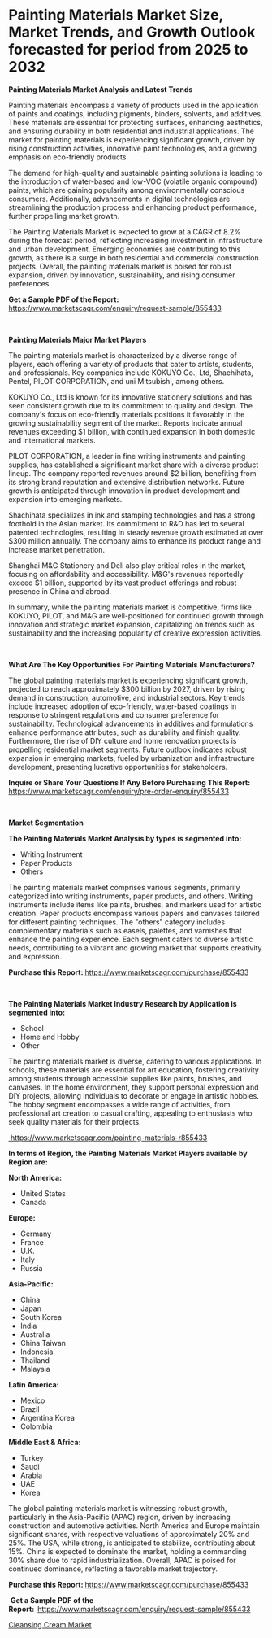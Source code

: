 <p><h1>Painting Materials Market Size, Market Trends, and Growth Outlook forecasted for period from 2025 to 2032</h1></p><p><strong>Painting Materials Market Analysis and Latest Trends</strong></p>
<p><p>Painting materials encompass a variety of products used in the application of paints and coatings, including pigments, binders, solvents, and additives. These materials are essential for protecting surfaces, enhancing aesthetics, and ensuring durability in both residential and industrial applications. The market for painting materials is experiencing significant growth, driven by rising construction activities, innovative paint technologies, and a growing emphasis on eco-friendly products. </p><p>The demand for high-quality and sustainable painting solutions is leading to the introduction of water-based and low-VOC (volatile organic compound) paints, which are gaining popularity among environmentally conscious consumers. Additionally, advancements in digital technologies are streamlining the production process and enhancing product performance, further propelling market growth.</p><p>The Painting Materials Market is expected to grow at a CAGR of 8.2% during the forecast period, reflecting increasing investment in infrastructure and urban development. Emerging economies are contributing to this growth, as there is a surge in both residential and commercial construction projects. Overall, the painting materials market is poised for robust expansion, driven by innovation, sustainability, and rising consumer preferences.</p></p>
<p><strong>Get a Sample PDF of the Report:&nbsp;</strong> <a href="https://www.marketscagr.com/enquiry/request-sample/855433?utm_campaign=2529&utm_medium=2&utm_source=Github&utm_content=ia&utm_term=05042025&utm_id=painting-materials">https://www.marketscagr.com/enquiry/request-sample/855433</a></p>
<p>&nbsp;</p>
<p><strong>Painting Materials Major Market Players</strong></p>
<p><p>The painting materials market is characterized by a diverse range of players, each offering a variety of products that cater to artists, students, and professionals. Key companies include KOKUYO Co., Ltd, Shachihata, Pentel, PILOT CORPORATION, and uni Mitsubishi, among others.</p><p>KOKUYO Co., Ltd is known for its innovative stationery solutions and has seen consistent growth due to its commitment to quality and design. The company's focus on eco-friendly materials positions it favorably in the growing sustainability segment of the market. Reports indicate annual revenues exceeding $1 billion, with continued expansion in both domestic and international markets.</p><p>PILOT CORPORATION, a leader in fine writing instruments and painting supplies, has established a significant market share with a diverse product lineup. The company reported revenues around $2 billion, benefiting from its strong brand reputation and extensive distribution networks. Future growth is anticipated through innovation in product development and expansion into emerging markets.</p><p>Shachihata specializes in ink and stamping technologies and has a strong foothold in the Asian market. Its commitment to R&D has led to several patented technologies, resulting in steady revenue growth estimated at over $300 million annually. The company aims to enhance its product range and increase market penetration.</p><p>Shanghai M&G Stationery and Deli also play critical roles in the market, focusing on affordability and accessibility. M&G's revenues reportedly exceed $1 billion, supported by its vast product offerings and robust presence in China and abroad. </p><p>In summary, while the painting materials market is competitive, firms like KOKUYO, PILOT, and M&G are well-positioned for continued growth through innovation and strategic market expansion, capitalizing on trends such as sustainability and the increasing popularity of creative expression activities.</p></p>
<p>&nbsp;</p>
<p><strong>What Are The Key Opportunities For Painting Materials Manufacturers?</strong></p>
<p><p>The global painting materials market is experiencing significant growth, projected to reach approximately $300 billion by 2027, driven by rising demand in construction, automotive, and industrial sectors. Key trends include increased adoption of eco-friendly, water-based coatings in response to stringent regulations and consumer preference for sustainability. Technological advancements in additives and formulations enhance performance attributes, such as durability and finish quality. Furthermore, the rise of DIY culture and home renovation projects is propelling residential market segments. Future outlook indicates robust expansion in emerging markets, fueled by urbanization and infrastructure development, presenting lucrative opportunities for stakeholders.</p></p>
<p><strong>Inquire or Share Your Questions If Any Before Purchasing This Report:</strong> <a href="https://www.marketscagr.com/enquiry/pre-order-enquiry/855433?utm_campaign=2529&utm_medium=2&utm_source=Github&utm_content=ia&utm_term=05042025&utm_id=painting-materials">https://www.marketscagr.com/enquiry/pre-order-enquiry/855433</a></p>
<p>&nbsp;</p>
<p><strong>Market Segmentation</strong></p>
<p><strong>The Painting Materials Market Analysis by types is segmented into:</strong></p>
<p><ul><li>Writing Instrument</li><li>Paper Products</li><li>Others</li></ul></p>
<p><p>The painting materials market comprises various segments, primarily categorized into writing instruments, paper products, and others. Writing instruments include items like paints, brushes, and markers used for artistic creation. Paper products encompass various papers and canvases tailored for different painting techniques. The "others" category includes complementary materials such as easels, palettes, and varnishes that enhance the painting experience. Each segment caters to diverse artistic needs, contributing to a vibrant and growing market that supports creativity and expression.</p></p>
<p><strong>Purchase this Report:&nbsp;</strong><a href="https://www.marketscagr.com/purchase/855433?utm_campaign=2529&utm_medium=2&utm_source=Github&utm_content=ia&utm_term=05042025&utm_id=painting-materials">https://www.marketscagr.com/purchase/855433</a></p>
<p>&nbsp;</p>
<p><strong>The Painting Materials Market Industry Research by Application is segmented into:</strong></p>
<p><ul><li>School</li><li>Home and Hobby</li><li>Other</li></ul></p>
<p><p>The painting materials market is diverse, catering to various applications. In schools, these materials are essential for art education, fostering creativity among students through accessible supplies like paints, brushes, and canvases. In the home environment, they support personal expression and DIY projects, allowing individuals to decorate or engage in artistic hobbies. The hobby segment encompasses a wide range of activities, from professional art creation to casual crafting, appealing to enthusiasts who seek quality materials for their projects.</p></p>
<p><a href="https://www.marketscagr.com/painting-materials-r855433?utm_campaign=2529&utm_medium=2&utm_source=Github&utm_content=ia&utm_term=05042025&utm_id=painting-materials">&nbsp;https://www.marketscagr.com/painting-materials-r855433</a></p>
<p><strong>In terms of Region, the Painting Materials Market Players available by Region are:</strong></p>
<p>
    <p> <strong> North America: </strong>
        <ul>
            <li>United States</li>
            <li>Canada</li>
        </ul>
        </p> 
    <p> <strong> Europe: </strong>
        <ul>
            <li>Germany</li>
            <li>France</li>
            <li>U.K.</li>
            <li>Italy</li>
            <li>Russia</li>
        </ul>
        </p> 
    <p> <strong> Asia-Pacific: </strong>
        <ul>
            <li>China</li>
            <li>Japan</li>
            <li>South Korea</li>
            <li>India</li>
            <li>Australia</li>
            <li>China Taiwan</li>
            <li>Indonesia</li>
            <li>Thailand</li>
            <li>Malaysia</li>
        </ul>
        </p> 
    <p> <strong> Latin America: </strong>
        <ul>
            <li>Mexico</li>
            <li>Brazil</li>
            <li>Argentina Korea</li>
            <li>Colombia</li>
        </ul>
        </p> 
    <p> <strong> Middle East & Africa: </strong>
        <ul>
            <li>Turkey</li>
            <li>Saudi</li>
            <li>Arabia</li>
            <li>UAE</li>
            <li>Korea</li>
        </ul>
    </p>
    </p>
<p><p>The global painting materials market is witnessing robust growth, particularly in the Asia-Pacific (APAC) region, driven by increasing construction and automotive activities. North America and Europe maintain significant shares, with respective valuations of approximately 20% and 25%. The USA, while strong, is anticipated to stabilize, contributing about 15%. China is expected to dominate the market, holding a commanding 30% share due to rapid industrialization. Overall, APAC is poised for continued dominance, reflecting a favorable market trajectory.</p></p>
<p><strong>Purchase this Report: </strong><a href="https://www.marketscagr.com/purchase/855433?utm_campaign=2529&utm_medium=2&utm_source=Github&utm_content=ia&utm_term=05042025&utm_id=painting-materials">https://www.marketscagr.com/purchase/855433</a></p>
<p>&nbsp;<strong>Get a Sample PDF of the Report:&nbsp;&nbsp;</strong><a href="https://www.marketscagr.com/enquiry/request-sample/855433?utm_campaign=2529&utm_medium=2&utm_source=Github&utm_content=ia&utm_term=05042025&utm_id=painting-materials">https://www.marketscagr.com/enquiry/request-sample/855433</a></p>
<p><strong></strong></p>
<p><p><a href="https://github.com/hartsockdonnette82/Market-Research-Report-List-1/blob/main/cleansing-cream-market.md?utm_campaign=2529&utm_medium=2&utm_source=Github&utm_content=ia&utm_term=05042025&utm_id=painting-materials">Cleansing Cream Market</a></p></p>